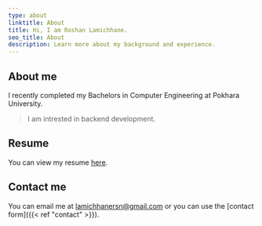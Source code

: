 ```yaml
---
type: about
linktitle: About
title: Hi, I am Roshan Lamichhane.
seo_title: About
description: Learn more about my background and experience.
---
```


## About me

I recently completed my Bachelors in Computer Engineering at Pokhara University.

> I am intrested in backend development.

<!-- ## My Experience

- Junior Programmer at JankariTech (Nov 2022 - Feb 2023)
  - Worked on Test Automation
  - End-to-End Tests
  - UI Tests
  - API Tests

## Education
- Bachelor in Computer Engineering, Pokhara University -->

## Resume

You can view my resume [here](https://drive.google.com/file/d/1mOOtYnwJfz8ft4pBEt-Ay3t2-yCBJTWV/view?usp=drive_link).

## Contact me

You can email me at <a href="mailto:lamichhanersn@gmail.com">lamichhanersn@gmail.com</a> or you can use the [contact form]({{< ref "contact" >}}).
